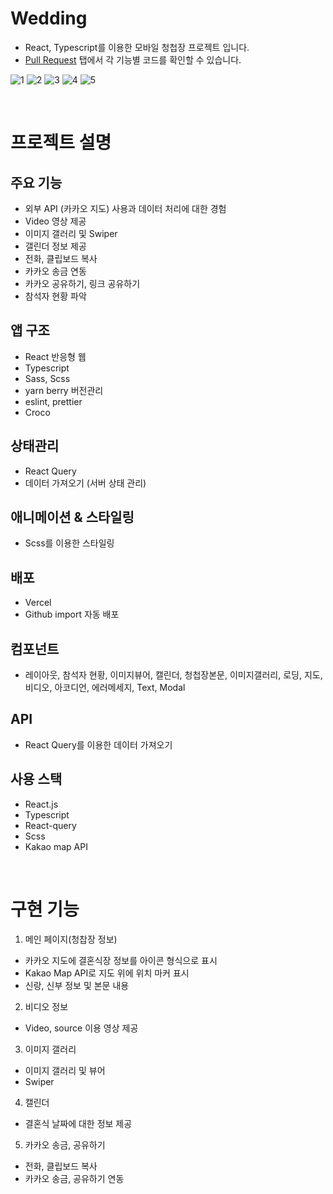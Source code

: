 # Wedding

- React, Typescript를 이용한 모바일 청첩장 프로젝트 입니다.
- [Pull Request](https://github.com/reserver7/portfolio_wedding/pulls?q=is%3Apr+is%3Aclosed) 탭에서 각 기능별 코드를 확인할 수 있습니다.

![1](https://github.com/reserver7/portfolio_wedding/assets/78328320/c4b94751-c27e-4b9b-b4f5-e3986cab298f)
![2](https://github.com/reserver7/portfolio_wedding/assets/78328320/520499e5-470c-4e63-adce-f4cec7066706)
![3](https://github.com/reserver7/portfolio_wedding/assets/78328320/6bb0e16e-39f7-4a84-9f7e-fd6ad2f218c4)
![4](https://github.com/reserver7/portfolio_wedding/assets/78328320/0b68dc4a-2fdb-438b-980c-a8fa28b7cadb)
![5](https://github.com/reserver7/portfolio_wedding/assets/78328320/774d03cc-d189-455e-9b6e-69063b3c6c4e)

<br />

# 프로젝트 설명

## 주요 기능

- 외부 API (카카오 지도) 사용과 데이터 처리에 대한 경험
- Video 영상 제공
- 이미지 갤러리 및 Swiper
- 갤린더 정보 제공
- 전화, 클립보드 복사
- 카카오 송금 연동
- 카카오 공유하기, 링크 공유하기
- 참석자 현황 파악

## 앱 구조

- React 반응형 웹
- Typescript
- Sass, Scss
- yarn berry 버전관리
- eslint, prettier
- Croco

## 상태관리

- React Query
- 데이터 가져오기 (서버 상태 관리)

## 애니메이션 & 스타일링

- Scss를 이용한 스타일링

## 배포

- Vercel
- Github import 자동 배포

## 컴포넌트

- 레이아웃, 참석자 현황, 이미지뷰어, 캘린더, 청첩장본문, 이미지갤러리, 로딩, 지도, 비디오, 아코디언, 에러메세지, Text, Modal

## API

- React Query를 이용한 데이터 가져오기

## 사용 스택

- React.js
- Typescript
- React-query
- Scss
- Kakao map API

<br />

# 구현 기능

1. 메인 페이지(청찹장 정보)
  - 카카오 지도에 결혼식장 정보를 아이콘 형식으로 표시
  - Kakao Map API로 지도 위에 위치 마커 표시
  - 신랑, 신부 정보 및 본문 내용

2. 비디오 정보
  - Video, source 이용 영상 제공

3. 이미지 갤러리
  - 이미지 갤러리 및 뷰어
  - Swiper

4. 캘린더
  - 결혼식 날짜에 대한 정보 제공

5. 카카오 송금, 공유하기
- 전화, 클립보드 복사
- 카카오 송금, 공유하기 연동
